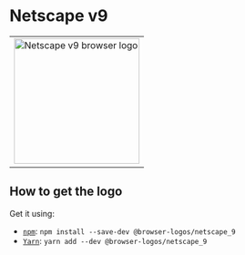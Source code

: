 Netscape v9
===========

<!-- markdownlint-disable line-length no-inline-html -->
<table>
    <tr height=230>
        <td>
            <a href="https://github.com/alrra/browser-logos/tree/8fab53c2544fe45642f4b330f21c426a07c63367/src/archive/netscape_9">
                <img width=220 src="https://raw.githubusercontent.com/alrra/browser-logos/8fab53c2544fe45642f4b330f21c426a07c63367/src/archive/netscape_9/netscape_9.svg?sanitize=true" alt="Netscape v9 browser logo">
            </a>
        </td>
    </tr>
</table>
<!-- markdownlint-enable line-length no-inline-html -->

How to get the logo
-------------------

Get it using:

* [`npm`][npm]: `npm install --save-dev @browser-logos/netscape_9`
* [`Yarn`][yarn]: `yarn add --dev @browser-logos/netscape_9`

<!-- Link labels: -->

[npm]: https://www.npmjs.com/
[yarn]: https://yarnpkg.com/
